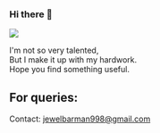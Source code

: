 ### Hi there 👋

![](https://visitor-badge.laobi.icu/badge?page_id=jewel998.profile)

I'm not so very talented,\
But I make it up with my hardwork.\
Hope you find something useful.

## For queries:
Contact: <a href="mailto:jewelbarman998@gmail.com">jewelbarman998@gmail.com</a>
<!--
**jewel998/jewel998** is a ✨ _special_ ✨ repository because its `README.md` (this file) appears on your GitHub profile.

Here are some ideas to get you started:

- 🔭 I’m currently working on ...
- 🌱 I’m currently learning ...
- 👯 I’m looking to collaborate on ...
- 🤔 I’m looking for help with ...
- 💬 Ask me about ...
- 📫 How to reach me: ...
- 😄 Pronouns: ...
- ⚡ Fun fact: ...
-->
